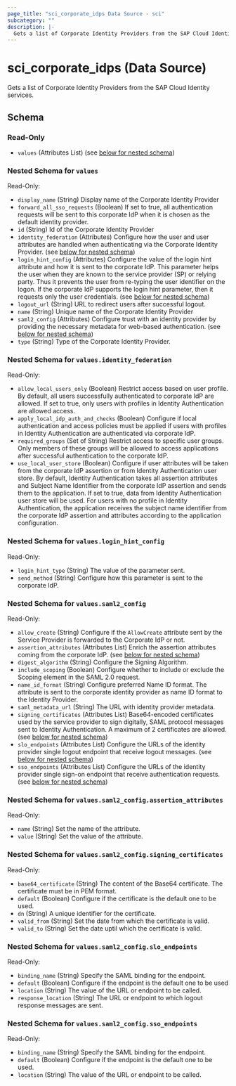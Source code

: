 ```yaml
---
page_title: "sci_corporate_idps Data Source - sci"
subcategory: ""
description: |-
  Gets a list of Corporate Identity Providers from the SAP Cloud Identity services.
---
```


# sci_corporate_idps (Data Source)

Gets a list of Corporate Identity Providers from the SAP Cloud Identity services.



<!-- schema generated by tfplugindocs -->
## Schema

### Read-Only

- `values` (Attributes List) (see [below for nested schema](#nestedatt--values))

<a id="nestedatt--values"></a>
### Nested Schema for `values`

Read-Only:

- `display_name` (String) Display name of the Corporate Identity Provider
- `forward_all_sso_requests` (Boolean) If set to true, all authentication requests will be sent to this corporate IdP when it is chosen as the default identity provider.
- `id` (String) Id of the Corporate Identity Provider
- `identity_federation` (Attributes) Configure how the user and user attributes are handled when authenticating via the Corporate Identity Provider. (see [below for nested schema](#nestedatt--values--identity_federation))
- `login_hint_config` (Attributes) Configure the value of the login hint attribute and how it is sent to the corporate IdP.
								This parameter helps the user when they are known to the service provider (SP) or relying party. Thus it prevents the user from re-typing the user identifier on the logon. 
								If the corporate IdP supports the login hint parameter, then it requests only the user credentials. (see [below for nested schema](#nestedatt--values--login_hint_config))
- `logout_url` (String) URL to redirect users after successful logout.
- `name` (String) Unique name of the Corporate Identity Provider
- `saml2_config` (Attributes) Configure trust with an identity provider by providing the necessary metadata for web-based authentication. (see [below for nested schema](#nestedatt--values--saml2_config))
- `type` (String) Type of the Corporate Identity Provider.

<a id="nestedatt--values--identity_federation"></a>
### Nested Schema for `values.identity_federation`

Read-Only:

- `allow_local_users_only` (Boolean) Restrict access based on user profile. By default, all users successfully authenticated to corporate IdP are allowed.
										If set to true, only users with profiles in Identity Authentication are allowed access.
- `apply_local_idp_auth_and_checks` (Boolean) Configure if local authentication and access policies must be applied if users with profiles in Identity Authentication are authenticated via corporate IdP.
- `required_groups` (Set of String) Restrict access to specific user groups. Only members of these groups will be allowed to access applications after successful authentication to the corporate IdP.
- `use_local_user_store` (Boolean) Configure if user attributes will be taken from the corporate IdP assertion or from Identity Authentication user store.
										By default, Identity Authentication takes all assertion attributes and Subject Name Identifier from the corporate IdP assertion and sends them to the application. 
										If set to true, data from Identity Authentication user store will be used. For users with no profile in Identity Authentication, the application receives the subject name identifier from the corporate IdP assertion and attributes according to the application configuration.


<a id="nestedatt--values--login_hint_config"></a>
### Nested Schema for `values.login_hint_config`

Read-Only:

- `login_hint_type` (String) The value of the parameter sent.
- `send_method` (String) Configure how this parameter is sent to the corporate IdP.


<a id="nestedatt--values--saml2_config"></a>
### Nested Schema for `values.saml2_config`

Read-Only:

- `allow_create` (String) Configure if the `AllowCreate` attribute sent by the Service Provider is forwarded to the Corporate IdP or not.
- `assertion_attributes` (Attributes List) Enrich the assertion attributes coming from the corporate IdP. (see [below for nested schema](#nestedatt--values--saml2_config--assertion_attributes))
- `digest_algorithm` (String) Configure the Signing Algorithm.
- `include_scoping` (Boolean) Configure whether to include or exclude the Scoping element in the SAML 2.0 request.
- `name_id_format` (String) Configure preferred Name ID format. The attribute is sent to the corporate identity provider as name ID format to the Identity Provider.
- `saml_metadata_url` (String) The URL with identity provider metadata.
- `signing_certificates` (Attributes List) Base64-encoded certificates used by the service provider to sign digitally, SAML protocol messages sent to Identity Authentication. A maximum of 2 certificates are allowed. (see [below for nested schema](#nestedatt--values--saml2_config--signing_certificates))
- `slo_endpoints` (Attributes List) Configure the URLs of the identity provider single logout endpoint that receive logout messages. (see [below for nested schema](#nestedatt--values--saml2_config--slo_endpoints))
- `sso_endpoints` (Attributes List) Configure the URLs of the identity provider single sign-on endpoint that receive authentication requests. (see [below for nested schema](#nestedatt--values--saml2_config--sso_endpoints))

<a id="nestedatt--values--saml2_config--assertion_attributes"></a>
### Nested Schema for `values.saml2_config.assertion_attributes`

Read-Only:

- `name` (String) Set the name of the attribute.
- `value` (String) Set the value of the attribute.


<a id="nestedatt--values--saml2_config--signing_certificates"></a>
### Nested Schema for `values.saml2_config.signing_certificates`

Read-Only:

- `base64_certificate` (String) The content of the Base64 certificate. The certificate must be in PEM format.
- `default` (Boolean) Configure if the certificate is the default one to be used.
- `dn` (String) A unique identifier for the certificate.
- `valid_from` (String) Set the date from which the certificate is valid.
- `valid_to` (String) Set the date uptil which the certificate is valid.


<a id="nestedatt--values--saml2_config--slo_endpoints"></a>
### Nested Schema for `values.saml2_config.slo_endpoints`

Read-Only:

- `binding_name` (String) Specify the SAML binding for the endpoint.
- `default` (Boolean) Configure if the endpoint is the default one to be used
- `location` (String) The value of the URL or endpoint to be called.
- `response_location` (String) The URL or endpoint to which logout response messages are sent.


<a id="nestedatt--values--saml2_config--sso_endpoints"></a>
### Nested Schema for `values.saml2_config.sso_endpoints`

Read-Only:

- `binding_name` (String) Specify the SAML binding for the endpoint.
- `default` (Boolean) Configure if the endpoint is the default one to be used.
- `location` (String) The value of the URL or endpoint to be called.
